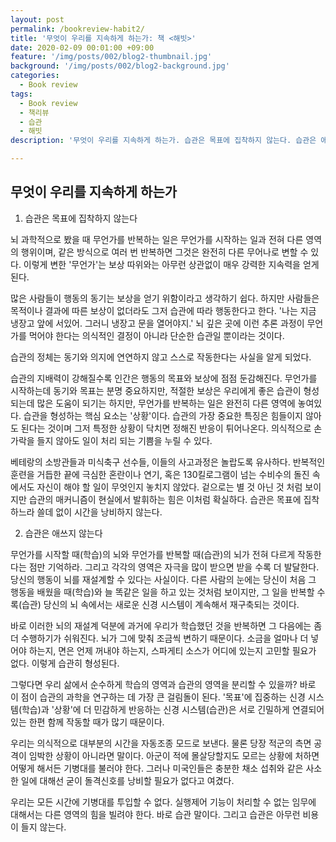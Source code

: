 ```yaml
---
layout: post
permalink: /bookreview-habit2/
title: '무엇이 우리를 지속하게 하는가: 책 <해빗>'
date: 2020-02-09 00:01:00 +09:00
feature: '/img/posts/002/blog2-thumbnail.jpg'
background: '/img/posts/002/blog2-background.jpg'
categories:
  - Book review
tags:
  - Book review
  - 책리뷰
  - 습관
  - 해빗
description: '무엇이 우리를 지속하게 하는가. 습관은 목표에 집착하지 않는다. 습관은 애쓰지 않는다.'

---
```




## 무엇이 우리를 지속하게 하는가



1. 습관은 목표에 집착하지 않는다

뇌 과학적으로 봤을 때 무언가를 반복하는 일은 무언가를 시작하는 일과 전혀 다른 영역의 행위이며, 같은 방식으로 여러 번 반복하면 그것은 완전히 다른 무어나로 변할 수 있다. 이렇게 변한 '무언가'는 보상 따위와는 아무런 상관없이 매우 강력한 지속력을 얻게 된다.



많은 사람들이 행동의 동기는 보상을 얻기 위함이라고 생각하기 쉽다. 하지만 사람들은 목적이나 결과에 따른 보상이 없더라도 그저 습관에 따라 행동한다고 한다. '나는 지금 냉장고 앞에 서있어. 그러니 냉장고 문을 열어야지.' 뇌 깊은 곳에 이런 추론 과정이 무언가를 먹어야 한다는 의식적인 결정이 아니라 단순한 습관일 뿐이라는 것이다.



습관의 정체는 동기와 의지에 연연하지 않고 스스로 작동한다는 사실을 알게 되었다.  

습관의 지배력이 강해질수록 인간은 행동의 목표와 보상에 점점 둔감해진다. 무언가를 시작하는데 동기와 목표는 분명 중요하지만, 적절한 보상은 우리에게 좋은 습관이 형성되는데 많은 도움이 되기는 하지만, 무언가를 반복하는 일은 완전히 다른 영역에 놓여있다. 습관을 형성하는 핵심 요소는 '상황'이다. 습관의 가장 중요한 특징은 힘들이지 않아도 된다는 것이며 그저 특정한 상황이 닥치면 정해진 반응이 튀어나온다. 의식적으로 손가락을 들지 않아도 일이 처리 되는 기쁨을 누릴 수 있다.  



베테랑의 소방관들과 미식축구 선수들, 이들의 사고과정은 놀랍도록 유사하다. 반복적인 훈련을 거듭한 끝에 극심한 혼란이나 연기, 혹은 130킬로그램이 넘는 수비수의 돌진 속에서도 자신이 해야 할 일이 무엇인지 놓치지 않았다. 겉으로는 별 것 아닌 것 처럼 보이지만 습관의 매커니즘이 현실에서 발휘하는 힘은 이처럼 확실하다. 습관은 목표에 집착하느라 쓸데 없이 시간을 낭비하지 않는다.



2. 습관은 애쓰지 않는다

무언가를 시작할 때(학습)의 뇌와 무언가를 반복할 때(습관)의 뇌가 전혀 다르게 작동한다는 점만 기억하라. 그리고 각각의 영역은 자극을 많이 받으면 받을 수록 더 발달한다. 당신의 행동이 뇌를 재설계할 수 있다는 사실이다. 다른 사람의 눈에는 당신이 처음 그 행동을 배웠을 때(학습)와 늘 똑같은 일을 하고 있는 것처럼 보이지만, 그 일을 반복할 수록(습관) 당신의 뇌 속에서는 새로운 신경 시스템이 계속해서 재구축되는 것이다.

바로 이러한 뇌의 재설계 덕분에 과거에 우리가 학습했던 것을 반복하면 그 다음에는 좀 더 수행하기가 쉬워진다. 뇌가 그에 맞춰 조금씩 변하기 때문이다. 소금을 얼마나 더 넣어야 하는지, 면은 언제 꺼내야 하는지, 스파게티 소스가 어디에 있는지 고민할 필요가 없다. 이렇게 습관히 형성된다.



그렇다면 우리 삶에서 순수하게 학습의 영역과 습관의 영역을 분리할 수 있을까? 바로 이 점이 습관의 과학을 연구하는 데 가장 큰 걸림돌이 된다. '목표'에 집중하는 신경 시스템(학습)과 '상황'에 더 민감하게 반응하는 신경 시스템(습관)은 서로 긴밀하게 연결되어 있는 한편 함께 작동할 때가 많기 때문이다.



우리는 의식적으로 대부분의 시간을 자동조종 모드로 보낸다. 물론 당장 적군의 측면 공격이 임박한 상황이 아니라면 말이다. 아군이 적에 몰살당할지도 모르는 상황에 처하면 어떻게 해서든 기병대를 불러야 한다. 그러나 미국인들은 충분한 채소 섭취와 같은 사소한 일에 대해선 굳이 돌격신호를 낭비할 필요가 없다고 여겼다.



우리는 모든 시간에 기병대를 투입할 수 없다. 실행제어 기능이 처리할 수 없는 임무에 대해서는 다른 영역의 힘을 빌려야 한다. 바로 습관 말이다. 그리고 습관은 아무런 비용이 들지 않는다.
